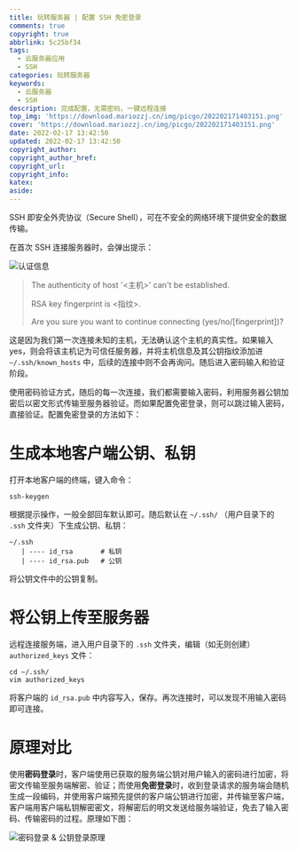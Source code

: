 ```yaml
---
title: 玩转服务器 | 配置 SSH 免密登录
comments: true
copyright: true
abbrlink: 5c25bf34
tags:
  - 云服务器应用
  - SSH
categories: 玩转服务器
keywords:
  - 云服务器
  - SSH
description: 完成配置，无需密码，一键远程连接
top_img: 'https://download.mariozzj.cn/img/picgo/202202171403151.png'
cover: 'https://download.mariozzj.cn/img/picgo/202202171403151.png'
date: 2022-02-17 13:42:50
updated: 2022-02-17 13:42:50
copyright_author:
copyright_author_href:
copyright_url:
copyright_info:
katex:
aside:
---
```


SSH 即安全外壳协议（Secure Shell），可在不安全的网络环境下提供安全的数据传输。

在首次 SSH 连接服务器时，会弹出提示：

![认证信息](https://download.mariozzj.cn/img/picgo/202202162249170.png)

> The authenticity of host '<主机>' can't be established.
>
> RSA key fingerprint is <指纹>.
>
> Are you sure you want to continue connecting (yes/no/[fingerprint])?  

这是因为我们第一次连接未知的主机，无法确认这个主机的真实性。如果输入 yes，则会将该主机记为可信任服务器，并将主机信息及其公钥指纹添加进 `~/.ssh/known_hosts` 中，后续的连接中则不会再询问。随后进入密码输入和验证阶段。

使用密码验证方式，随后的每一次连接，我们都需要输入密码，利用服务器公钥加密后以密文形式传输至服务器验证。而如果配置免密登录，则可以跳过输入密码，直接验证。配置免密登录的方法如下：

# 生成本地客户端公钥、私钥

打开本地客户端的终端，键入命令：

```shell
ssh-keygen
```

根据提示操作，一般全部回车默认即可。随后默认在 `~/.ssh/` （用户目录下的 `.ssh` 文件夹）下生成公钥、私钥：

```
~/.ssh
   | ---- id_rsa       # 私钥
   | ---- id_rsa.pub   # 公钥
```

将公钥文件中的公钥复制。

# 将公钥上传至服务器

远程连接服务端，进入用户目录下的 `.ssh` 文件夹，编辑（如无则创建） `authorized_keys` 文件：

```shell
cd ~/.ssh/
vim authorized_keys
```

将客户端的 `id_rsa.pub` 中内容写入，保存。再次连接时，可以发现不用输入密码即可连接。



# 原理对比

使用**密码登录**时，客户端使用已获取的服务端公钥对用户输入的密码进行加密，将密文传输至服务端解密、验证；而使用**免密登录**时，收到登录请求的服务端会随机生成一段编码，并使用客户端预先提供的客户端公钥进行加密，并传输至客户端，客户端用客户端私钥解密密文，将解密后的明文发送给服务端验证，免去了输入密码、传输密码的过程。原理如下图：

![密码登录 & 公钥登录原理](https://download.mariozzj.cn/img/picgo/202202162349489.png)

